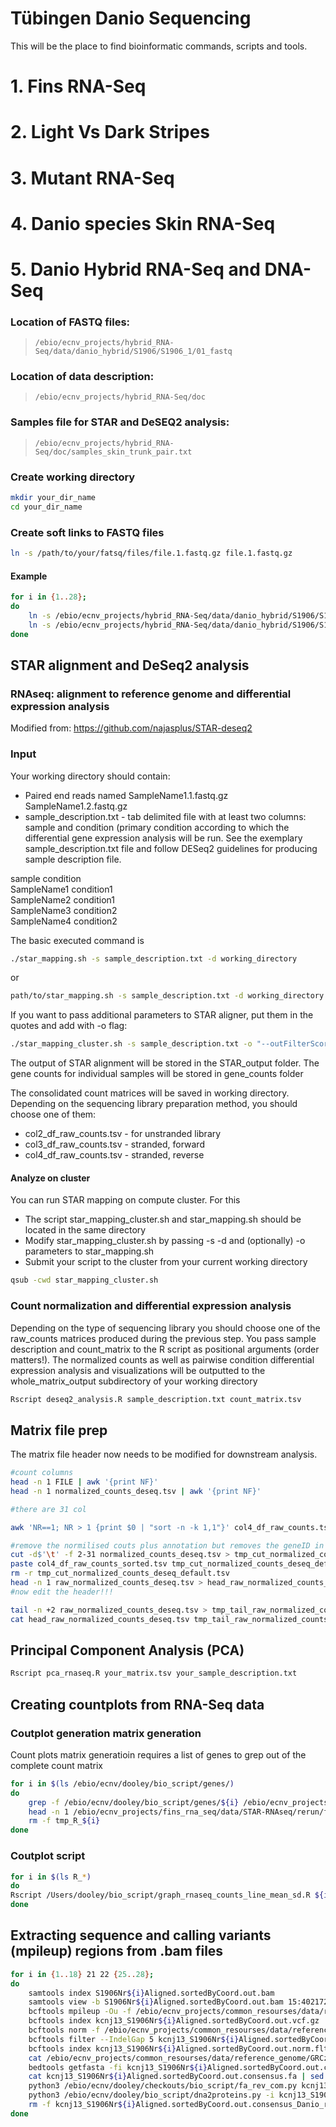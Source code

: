 # Tübingen Danio Sequencing 
This will be the place to find bioinformatic commands, scripts and tools.


# 1. Fins RNA-Seq
# 2. Light Vs Dark Stripes
# 3. Mutant RNA-Seq
# 4. Danio species Skin RNA-Seq
# 5. Danio Hybrid RNA-Seq and DNA-Seq
### Location of FASTQ files:
> `/ebio/ecnv_projects/hybrid_RNA-Seq/data/danio_hybrid/S1906/S1906_1/01_fastq`

### Location of data description:
> `/ebio/ecnv_projects/hybrid_RNA-Seq/doc`

### Samples file for STAR and DeSEQ2 analysis:
> `/ebio/ecnv_projects/hybrid_RNA-Seq/doc/samples_skin_trunk_pair.txt`

### Create working directory
```bash
mkdir your_dir_name
cd your_dir_name
```
### Create soft links to FASTQ files

```bash
ln -s /path/to/your/fatsq/files/file.1.fastq.gz file.1.fastq.gz
```

####	Example

```bash
for i in {1..28};
do
	ln -s /ebio/ecnv_projects/hybrid_RNA-Seq/data/danio_hybrid/S1906/S1906_1/01_fastq/S1906Nr${i}.1.fastq.gz S1906Nr${i}.1.fastq.gz
	ln -s /ebio/ecnv_projects/hybrid_RNA-Seq/data/danio_hybrid/S1906/S1906_1/01_fastq/S1906Nr${i}.2.fastq.gz S1906Nr${i}.2.fastq.gz
done
```


## STAR alignment and DeSeq2 analysis
### RNAseq: alignment to reference genome and differential expression analysis
Modified from:
https://github.com/najasplus/STAR-deseq2


### Input 
Your working directory should contain:
* Paired end reads named SampleName1.1.fastq.gz SampleName1.2.fastq.gz
* sample_description.txt - tab delimited file with at least two columns: sample and condition (primary condition according to which the differential gene expression analysis will be run. See the exemplary sample_description.txt file and follow DESeq2 guidelines for producing sample description file.

sample	condition<br/>
SampleName1	condition1<br/>
SampleName2	condition1<br/>
SampleName3	condition2<br/>
SampleName4	condition2<br/>

The basic executed command is 

```bash
./star_mapping.sh -s sample_description.txt -d working_directory
```
or
 ```bash
path/to/star_mapping.sh -s sample_description.txt -d working_directory
 ```

If you want to pass additional parameters to STAR aligner, put them in the quotes and add with -o flag:

``` bash
./star_mapping_cluster.sh -s sample_description.txt -o "--outFilterScoreMinOverLread 0.3" 
```

The output of STAR alignment will be stored in the STAR_output folder.
The gene counts for individual samples will be stored in gene_counts folder

The consolidated count matrices will be saved in working directory. Depending on the sequencing library preparation method, you should choose one of them:
* col2_df_raw_counts.tsv - for unstranded library
* col3_df_raw_counts.tsv - stranded, forward
* col4_df_raw_counts.tsv - stranded, reverse

#### Analyze on cluster
You can run STAR mapping on compute cluster. For this

* The script star_mapping_cluster.sh and star_mapping.sh should be located in the same directory
* Modify star_mapping_cluster.sh by passing -s -d and (optionally) -o parameters to star_mapping.sh
* Submit your script to the cluster from your current working directory

``` bash
qsub -cwd star_mapping_cluster.sh
```

### Count normalization and differential expression analysis

Depending on the type of sequencing library you should choose one of the raw_counts matrices produced during the previous step. You pass sample description and count_matrix to the R script as positional arguments (order matters!). The normalized counts as well as pairwise condition differential expression analysis and visualizations will be outputted to the whole_matrix_output subdirectory of your working directory

``` bash
Rscript deseq2_analysis.R sample_description.txt count_matrix.tsv
```

## Matrix file prep 
The matrix file header now needs to be modified for downstream analysis.
```bash
#count columns
head -n 1 FILE | awk '{print NF}'
head -n 1 normalized_counts_deseq.tsv | awk '{print NF}'

#there are 31 col

awk 'NR==1; NR > 1 {print $0 | "sort -n -k 1,1"}' col4_df_raw_counts.tsv > col4_df_raw_counts_sorted.tsv

#remove the normilised couts plus annotation but removes the geneID in col 1
cut -d$'\t' -f 2-31 normalized_counts_deseq.tsv > tmp_cut_normalized_counts_deseq_default.tsv
paste col4_df_raw_counts_sorted.tsv tmp_cut_normalized_counts_deseq_default.tsv > raw_normalized_counts_deseq.tsv
rm -r tmp_cut_normalized_counts_deseq_default.tsv
head -n 1 raw_normalized_counts_deseq.tsv > head_raw_normalized_counts_deseq.tsv
#now edit the header!!!

tail -n +2 raw_normalized_counts_deseq.tsv > tmp_tail_raw_normalized_counts_deseq.tsv
cat head_raw_normalized_counts_deseq.tsv tmp_tail_raw_normalized_counts_deseq.tsv > R_raw_normalized_counts_deseq.tsv
```


## Principal Component Analysis (PCA)
```bash
Rscript pca_rnaseq.R your_matrix.tsv your_sample_description.txt
```

##  Creating countplots from RNA-Seq data 


### Coutplot generation matrix generation
Count plots matrix generatioin requires a list of genes to grep out of the complete count matrix

```bash
for i in $(ls /ebio/ecnv/dooley/bio_script/genes/)
do
	grep -f /ebio/ecnv/dooley/bio_script/genes/${i} /ebio/ecnv_projects/fins_rna_seq/data/STAR-RNAseq/rerun/fastq/whole-matrix-output/R_DS_LS_default_counts_normalized_counts_deseq_default.tsv > tmp_R_${i}
	head -n 1 /ebio/ecnv_projects/fins_rna_seq/data/STAR-RNAseq/rerun/fastq/whole-matrix-output/R_DS_LS_default_counts_normalized_counts_deseq_default.tsv | cat - tmp_R_${i} > R_DS_LS_${i}
	rm -f tmp_R_${i}
done
```
### Coutplot script

```bash
for i in $(ls R_*)
do
Rscript /Users/dooley/bio_script/graph_rnaseq_counts_line_mean_sd.R ${i} /Users/dooley/Documents/Tuebingen/hybrid_RNA-Seq/samples_skin_trunk_pair_2.txt counts_line_${i}.pdf
done
```

##  Extracting sequence and calling variants (mpileup) regions from .bam files

```bash
for i in {1..18} 21 22 {25..28};
do
	samtools index S1906Nr${i}Aligned.sortedByCoord.out.bam
	samtools view -b S1906Nr${i}Aligned.sortedByCoord.out.bam 15:40217256-40267485 > kcnj13_S1906Nr${i}Aligned.sortedByCoord.out.bam
	bcftools mpileup -Ou -f /ebio/ecnv_projects/common_resourses/data/reference_genome/GRCz11/Danio_rerio.GRCz11.dna.primary_assembly.fa kcnj13_S1906Nr${i}Aligned.sortedByCoord.out.bam | bcftools call -mv -Oz -o kcnj13_S1906Nr${i}Aligned.sortedByCoord.out.vcf.gz
	bcftools index kcnj13_S1906Nr${i}Aligned.sortedByCoord.out.vcf.gz
	bcftools norm -f /ebio/ecnv_projects/common_resourses/data/reference_genome/GRCz11/Danio_rerio.GRCz11.dna.primary_assembly.fa kcnj13_S1906Nr${i}Aligned.sortedByCoord.out.vcf.gz -Ob -o kcnj13_S1906Nr${i}Aligned.sortedByCoord.out.norm.bcf
	bcftools filter --IndelGap 5 kcnj13_S1906Nr${i}Aligned.sortedByCoord.out.norm.bcf -Ob -o kcnj13_S1906Nr${i}Aligned.sortedByCoord.out.norm.flt-indels.bcf
	bcftools index kcnj13_S1906Nr${i}Aligned.sortedByCoord.out.norm.flt-indels.bcf
	cat /ebio/ecnv_projects/common_resourses/data/reference_genome/GRCz11/Danio_rerio.GRCz11.dna.primary_assembly.fa | bcftools consensus kcnj13_S1906Nr${i}Aligned.sortedByCoord.out.norm.flt-indels.bcf > kcnj13_S1906Nr${i}Aligned.sortedByCoord.out.consensus_Danio_rerio.GRCz11.dna.primary_assembly.fa
	bedtools getfasta -fi kcnj13_S1906Nr${i}Aligned.sortedByCoord.out.consensus_Danio_rerio.GRCz11.dna.primary_assembly.fa -bed /ebio/ecnv_projects/danio_species_skin/code/extract_bed/kcnj13_start_157.bed -fo kcnj13_S1906Nr${i}Aligned.sortedByCoord.out.consensus.fa
	cat kcnj13_S1906Nr${i}Aligned.sortedByCoord.out.consensus.fa | sed -e '1!{/^>.*/d;}' | sed  ':a;N;$!ba;s/\n//2g' > kcnj13_S1906Nr${i}Aligned.sortedByCoord.out.consensus.merged.fa
	python3 /ebio/ecnv/dooley/checkouts/bio_script/fa_rev_com.py kcnj13_S1906Nr${i}Aligned.sortedByCoord.out.consensus.merged.fa > kcnj13_S1906Nr${i}Aligned.sortedByCoord.out.consensus.merged.revcomp.fa
	python3 /ebio/ecnv/dooley/bio_script/dna2proteins.py -i kcnj13_S1906Nr${i}Aligned.sortedByCoord.out.consensus.merged.revcomp.fa -o kcnj13_S1906Nr${i}Aligned.sortedByCoord.out.consensus.merged.revcomp_protien.fa
	rm -f kcnj13_S1906Nr${i}Aligned.sortedByCoord.out.consensus_Danio_rerio.GRCz11.dna.primary_assembly.fa
done
```
